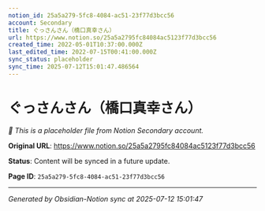 ```yaml
---
notion_id: 25a5a279-5fc8-4084-ac51-23f77d3bcc56
account: Secondary
title: ぐっさんさん（橋口真幸さん）
url: https://www.notion.so/25a5a2795fc84084ac5123f77d3bcc56
created_time: 2022-05-01T10:37:00.000Z
last_edited_time: 2022-07-15T00:41:00.000Z
sync_status: placeholder
sync_time: 2025-07-12T15:01:47.486564
---
```


# ぐっさんさん（橋口真幸さん）

*🔄 This is a placeholder file from Notion Secondary account.*

**Original URL**: https://www.notion.so/25a5a2795fc84084ac5123f77d3bcc56

**Status**: Content will be synced in a future update.

**Page ID**: `25a5a279-5fc8-4084-ac51-23f77d3bcc56`

---

*Generated by Obsidian-Notion sync at 2025-07-12 15:01:47*
